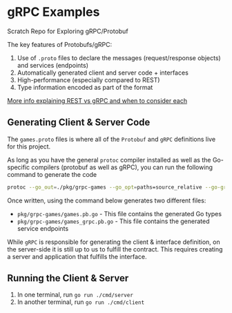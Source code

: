 # gRPC Examples

Scratch Repo for Exploring gRPC/Protobuf

The key features of Protobufs/gRPC:

1. Use of `.proto` files to declare the messages (request/response objects) and services (endpoints)
2. Automatically generated client and server code + interfaces
3. High-performance (especially compared to REST)
4. Type information encoded as part of the format

[More info explaining REST vs gRPC and when to consider each](https://aws.amazon.com/compare/the-difference-between-grpc-and-rest/)

## Generating Client & Server Code

The `games.proto` files is where all of the `Protobuf` and `gRPC` definitions live for this project.

As long as you have the general `protoc` compiler installed as well as the Go-specific compilers (protobuf as well as gRPC), you can run the following command to generate the code

```sh
protoc --go_out=./pkg/grpc-games --go_opt=paths=source_relative --go-grpc_out=./pkg/grpc-games --go-grpc_opt=paths=source_relative games.proto
```

Once written, using the command below generates two different files:

* `pkg/grpc-games/games.pb.go` - This file contains the generated Go types
* `pkg/grpc-games/games_grpc.pb.go` - This file contains the generated service endpoints

While `gRPC` is responsible for generating the client & interface definition, on the server-side it is still up to us to fulfill the contract. This requires creating a server and application that fulfills the interface.

## Running the Client & Server

1. In one terminal, run `go run ./cmd/server`
2. In another terminal, run `go run ./cmd/client`
